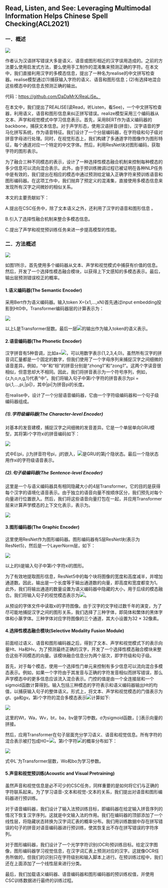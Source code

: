 ## Read, Listen, and See: Leveraging Multimodal Information Helps Chinese Spell Checking(ACL2021)
### 一．概述
![](./1.png)

作者认为汉语拼写错误大多是语义、语音或图形相近的汉字误用造成的。之前的方法要么使用启发式方法，要么使用手工制作的混淆集来预测正确的字符。在本文中，我们直接利用汉字的多模态信息，提出了一种名为realise的中文拼写检查器。realise模型通过(1)捕获输入字符的语义、语音和图形信息；(2)有选择地混合这些模态中的信息去预测正确的输出。

代码：https://github.com/DaDaMrX/ReaLiSe。

在本文中，我们提出了REALISE(读Read，听Listen，看See)，一个中文拼写检查器，利用语义，语音和图形信息来纠正拼写错误。realize模型采用三个编码器从文本、声学和视觉模式中学习信息表示。首先，采用BERT作为语义编码器的backbone，捕获文本信息。对于声学形态，使用汉语拼音(拼音)，汉字语音的罗马化拼写系统，作为语音特征。我们设计了一个分层编码器，在字符级和句子级对拼音字母进行处理。同时，在视觉形态上，我们构建了多通道字符图像作为图形特征，每个通道对应一个特定的中文字体。然后，利用ResNet块对图形编码，获取字符的图形表示。

为了融合三种不同模态的表示，设计了一种选择性模态融合机制来控制每种模态的多少信息可以流向混合表示。此外，由于预训练微调过程已被证明在各种NLP任务中是有效的，我们提出在相应的模态中通过预测给定输入正确字符来预训练语音和图形编码器。在这项工作中，我们抛弃了预定义的混淆集，直接使用多模态信息来发现所有汉字之间微妙的相似关系。

本文的主要贡献如下：

A.提出在CSC任务中，除了文本语义之外，还利用了汉字的语音和图形信息 。

B.引入了选择性融合机制来整合多模态信息。

C.提出了声学和视觉预训练任务来进一步提高模型的性能。

### 二．方法概述
![](./2.png)

如图1所示，首先使用多个编码器从文本、声学和视觉模式中捕获有价值的信息。然后，开发了一个选择性模态融合模块，以获得上下文感知的多模态表示。最后，输出层预测错误校正的概率。
#### 1.语义编码器(The Semantic Encoder)
采用Bert作为语义编码器。输入token X={x1,...,xN}首先通过input embedding投影到Ht0中。Transformer编码器层的计算表示为：

![](./3.png)

以上L是Transformer层数。最后一层![](./4.png)的输出作为输入token的语义表示。

#### 2.语音编码器(The Phonetic Encoder)
汉字拼音有5种音调，比如a=![](./5.png)，可以用数字表示{1,2,3,4,0}。虽然所有汉字的拼音词汇量都是一个固定的数字，但我们使用了一个字母序列来捕捉汉字之间细微的语音差异。例如，“中”和“棕”的拼音分别是“zhong1”和“zong1”。这两个字读音很相似，但意思却大不相同。因此，我们将拼音表示为一个符号序列，例如，{z,h,o,n,g,1}代表“中”。我们将输入句子中第i个字符的拼音表示为pi = (pi,1,...,pi,|pi|)，其中|pi|为拼音pi的长度。

在realise中，设计了一个分层语音编码器，它由一个字符级编码器和一个句子级编码器组成。
##### (1).字符级编码器(The Character-level Encoder)
对基本的发音建模，捕捉汉字之间细微的发音差异。它是一个单层单向GRU模型，其将第i个字符xi的拼音编码如下：

![](./6.png)

式中E(pi，j)为拼音符号pi，j的嵌入，![](./7.png)是GRU的第j个隐状态。最后一个隐状态用作xi的字符级语音表示。
##### (2).句子级编码器(The Sentence-level Encoder)
这里是一个与语义编码器具有相同隐藏大小的4层Transformer。它的目的是获得每个汉字的语境化语音表示。由于独立的语音向量不按顺序区分，我们预先对每个向量进行位置嵌入。然后，我们将这些语音向量打包在一起，并应用Transformer层来计算声学模态的上下文化表示，表示为。

![](./8.png)
#### 3.图形编码器(The Graphic Encoder)
这里使用ResNet作为图形编码器。图形编码器有5层ResNet块(表示为ResNet5)，然后是一个LayerNorm层，如下：

![](./9.png)

以上的Ii是输入句子中第i个字符xi的图形。

为了有效地提取图形信息，ResNet5中的每个块将图像的宽度和高度减半，并增加通道数。因此，输出是一个长度等于输出通道数的向量，即高度和宽度都变为1。此外，我们将输出通道的数量设置为语义编码器中隐藏的大小，用于后续的模态融合。我们将输入句子的视觉模态表示为![](./10.png)。

从预设的字体文件中读取xi的字符图像。由于汉字的文字经过数千年的演变，为了尽可能地捕捉汉字之间的图形关系，我们选择了三种字体，即简体和繁体的黑体字体和小篆字体。三种字体对应字符图像的三个通道，其大小设置为32 × 32像素。
#### 4.选择性模态融合模块(Selective Modality Fusion Module)
前面经过语义、语音和图形编码器之后，得到了文本、声学和视觉模式下的表示向量Ht、Ha和Hv。为了预测最终正确的汉字，开发了一个选择性模态融合模块来整合这些不同模态的向量。该模块融合信息分为两个层次，即字符级和句子级。

首先，对于每个模态，使用一个选择性门单元来控制有多少信息可以流向混合多模态表示。例如，如果一个字符由于其发音与正确的字符发音相似而拼写错误，那么声学模态中的更多信息应该流入混合表示。门控的值是由一个全连接层和一个sigmoid函数计算得到。输入包括三种模态的字符表示和语义编码器输出Ht的均值，以捕获输入句子的整体语义。形式上，将文本、声学和视觉模态的门值表示为gt、ga和gv。第i个字符的混合多模态表示![](./11.png)计算如下:

![](./12.png)

这里的Wt，Wa，Wv，bt，ba，bv是学习参数。σ为sigmoid函数，[·]表示向量的拼接。

然后，应用Transformer在句子层面充分学习语义、语音和视觉信息。所有字符的混合表示被打包成H0=![](./13.png)，第i个字符![](./14.png)的概率分布如下：

![](./15.png)

式中L`为Transformer层数，Wo和bo为学习参数。
#### 5.声音和视觉预训练(Acoustic and Visual Pretraining)
虽然声音和视觉信息是必不可少的CSC任务，同样重要的是如何将它们与正确的字符联系起来。为了学习语音-文本和视觉-文本的关系，我们提出对语音和图形编码器进行预训练。

对于语音编码器，我们设计了输入法预训练目标，即编码器在给定输入拼音序列的情况下恢复汉字序列。这就是中文输入法的作用。我们在编码器的顶部添加了一个线性层，将隐藏状态转换为汉字词汇表的概率分布。我们用训练数据中存在拼写错误的句子的拼音对语音编码器进行预训练，使其恢复出不存在拼写错误的字符序列。

对于图形编码器，我们设计了一个光学字符识别(OCR)预训练目标。给定汉字图像，图形编码器学习视觉信息，在汉字词汇表上预测对应的汉字。这就像OCR任务所做的，但我们的识别只在字符级别和输入脚本上进行。在预训练过程中，我们还在上面添加了一个线性层来进行分类。

最后，我们加载语义编码器、语音编码器和图形编码器的预训练权值，并使用CSC训练数据进行最终的训练过程。
